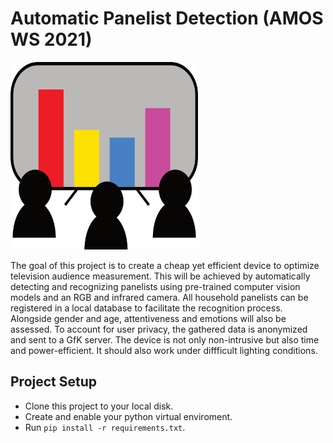 # Automatic Panelist Detection (AMOS WS 2021)
 <!--- ![team_logo](/Deliverables/sprint-01-team-logo.png) ---> 
<img src="/Deliverables/sprint-01-team-logo.png" width="300" height="300">

The goal of this project is to create a cheap yet efficient device to optimize television audience measurement. This will be achieved by automatically detecting and recognizing panelists using pre-trained computer vision models and an RGB and infrared camera. All household panelists can be registered in a local database to facilitate the recognition process. Alongside gender and age, attentiveness and emotions will also be assessed. To account for user privacy, the gathered data is anonymized and sent to a GfK server. The device is not only non-intrusive but also time and power-efficient. It should also work under diffficult lighting conditions.

## Project Setup
- Clone this project to your local disk.
- Create and enable your python virtual enviroment.
- Run `pip install -r requirements.txt`.
